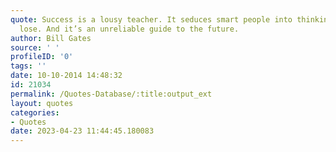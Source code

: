 ```yaml
---
quote: Success is a lousy teacher. It seduces smart people into thinking they can’t
  lose. And it’s an unreliable guide to the future.
author: Bill Gates
source: ' '
profileID: '0'
tags: ''
date: 10-10-2014 14:48:32
id: 21034
permalink: /Quotes-Database/:title:output_ext
layout: quotes
categories:
- Quotes
date: 2023-04-23 11:44:45.180083
---
```

